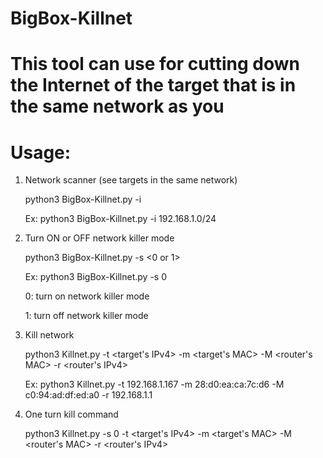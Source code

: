 # BigBox-Killnet
# This tool can use for cutting down the Internet of the target that is in the same network as you
# Usage:

1. Network scanner (see targets in the same network)

   python3 BigBox-Killnet.py -i <IP range>
   
   Ex: python3 BigBox-Killnet.py -i 192.168.1.0/24

2. Turn ON or OFF network killer mode
   
   python3 BigBox-Killnet.py -s <0 or 1>
  
   Ex: python3 BigBox-Killnet.py -s 0
  
   0: turn on network killer mode
   
   1: turn off network killer mode

3. Kill network
   
   python3 Killnet.py -t <target's IPv4> -m <target's MAC> -M <router's MAC> -r <router's IPv4>
   
   Ex: python3 Killnet.py -t 192.168.1.167 -m 28:d0:ea:ca:7c:d6 -M c0:94:ad:df:ed:a0 -r 192.168.1.1
   
4. One turn kill command 
   
   python3 Killnet.py -s 0 -t <target's IPv4> -m <target's MAC> -M <router's MAC> -r <router's IPv4>
